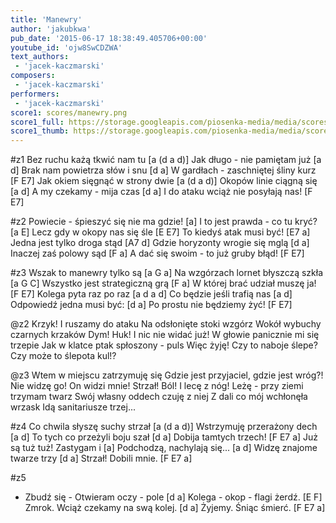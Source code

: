 ```yaml
---
title: 'Manewry'
author: 'jakubkwa'
pub_date: '2015-06-17 18:38:49.405706+00:00'
youtube_id: 'ojw8SwCDZWA'
text_authors:
 - 'jacek-kaczmarski'
composers:
 - 'jacek-kaczmarski'
performers:
 - 'jacek-kaczmarski'
score1: scores/manewry.png
score1_full: https://storage.googleapis.com/piosenka-media/media/scores/manewry.png
score1_thumb: https://storage.googleapis.com/piosenka-media/media/scores/manewry.png.180x0_q85_upscale.jpg
---
```


#z1
Bez ruchu każą tkwić nam tu [a (d a d)]
Jak długo - nie pamiętam już [a d]
Brak nam powietrza słów i snu [d a]
W gardłach - zaschniętej śliny kurz [F E7]
Jak okiem sięgnąć w strony dwie [a (d a d)]
Okopów linie ciągną się [a d]
A my czekamy - mija czas [d a]
I do ataku wciąż nie posyłają nas! [F E7]

#z2
Powiecie - śpieszyć się nie ma gdzie! [a]
I to jest prawda - co tu kryć? [a E]
Lecz gdy w okopy nas się śle [E E7]
To kiedyś atak musi być! [E7 a]
Jedna jest tylko droga stąd [A7 d]
Gdzie horyzonty wrogie się mglą [d a]
Inaczej zaś polowy sąd [F a]
A dać się swoim - to już gruby błąd! [F E7]

#z3
Wszak to manewry tylko są [a G a]
Na wzgórzach lornet błyszczą szkła [a G C]
Wszystko jest strategiczną grą [F a]
W której brać udział muszę ja! [F E7]
Kolega pyta raz po raz [a d a d]
Co będzie jeśli trafią nas [a d]
Odpowiedź jedna musi być: [d a]
Po prostu nie będziemy żyć! [F E7]

@z2
Krzyk! I ruszamy do ataku
Na odsłonięte stoki wzgórz
Wokół wybuchy czarnych krzaków
Dym! Huk! I nic nie widać już!
W głowie panicznie mi się trzepie
Jak w klatce ptak spłoszony - puls
Więc żyję! Czy to naboje ślepe?
Czy może to ślepota kul!?

@z3
Wtem w miejscu zatrzymuję się
Gdzie jest przyjaciel, gdzie jest wróg?!
Nie widzę go! On widzi mnie!
Strzał! Ból! I lecę z nóg!
Leżę - przy ziemi trzymam twarz
Swój własny oddech czuję z niej
Z dali co mój wchłonęła wrzask
Idą sanitariusze trzej...

#z4
Co chwila słyszę suchy strzał [a (d a d)]
Wstrzymuję przerażony dech [a d]
To tych co przeżyli boju szał [d a]
Dobija tamtych trzech! [F E7 a]
Już są tuż tuż! Zastygam i [a]
Podchodzą, nachylają się... [a d]
Widzę znajome twarze trzy [d a]
Strzał! Dobili mnie. [F E7 a]

#z5
- Zbudź się - Otwieram oczy - pole [d a]
Kolega - okop - flagi żerdź. [E F]
Zmrok. Wciąż czekamy na swą kolej. [d a]
Żyjemy. Śniąc śmierć. [F E7 a]
